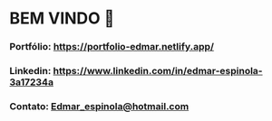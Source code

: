 # BEM VINDO 👋
### Portfólio: https://portfolio-edmar.netlify.app/
### Linkedin: https://www.linkedin.com/in/edmar-espinola-3a17234a
### Contato: Edmar_espinola@hotmail.com
<!--
**edmarr2/edmarr2** is a ✨ _special_ ✨ repository because its `README.md` (this file) appears on your GitHub profile.

Here are some ideas to get you started:

- 🔭 I’m currently working on ...
- 🌱 I’m currently learning ...
- 👯 I’m looking to collaborate on ...
- 🤔 I’m looking for help with ...
- 💬 Ask me about ...
- 📫 How to reach me: ...
- 😄 Pronouns: ...
- ⚡ Fun fact: ...
-->
